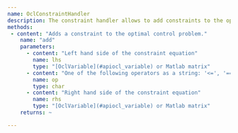 ```yaml
---
name: OclConstraintHandler
description: The constraint handler allows to add constraints to the optimal control problem definition.
methods: 
 - content: "Adds a constraint to the optimal control problem."
    name: "add"
    parameters: 
      - content: "Left hand side of the constraint equation"
        name: lhs
        type: "[OclVariable](#apiocl_variable) or Matlab matrix"
      - content: "One of the following operators as a string: '<=', '==', '>='"
        name: op
        type: char
      - content: "Right hand side of the constraint equation"
        name: rhs
        type: "[OclVariable](#apiocl_variable) or Matlab matrix"
    returns: ~

---
```

